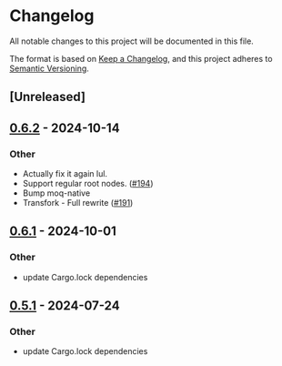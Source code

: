 # Changelog
All notable changes to this project will be documented in this file.

The format is based on [Keep a Changelog](https://keepachangelog.com/en/1.0.0/),
and this project adheres to [Semantic Versioning](https://semver.org/spec/v2.0.0.html).

## [Unreleased]

## [0.6.2](https://github.com/kixelated/moq-rs/compare/moq-relay-v0.6.1...moq-relay-v0.6.2) - 2024-10-14

### Other

- Actually fix it again lul.
- Support regular root nodes. ([#194](https://github.com/kixelated/moq-rs/pull/194))
- Bump moq-native
- Transfork - Full rewrite  ([#191](https://github.com/kixelated/moq-rs/pull/191))

## [0.6.1](https://github.com/kixelated/moq-rs/compare/moq-relay-v0.6.0...moq-relay-v0.6.1) - 2024-10-01

### Other

- update Cargo.lock dependencies

## [0.5.1](https://github.com/kixelated/moq-rs/compare/moq-relay-v0.5.0...moq-relay-v0.5.1) - 2024-07-24

### Other
- update Cargo.lock dependencies
